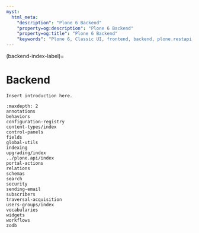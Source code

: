 ```yaml
---
myst:
  html_meta:
    "description": "Plone 6 Backend"
    "property=og:description": "Plone 6 Backend"
    "property=og:title": "Plone 6 Backend"
    "keywords": "Plone 6, Classic UI, frontend, backend, plone.restapi, plone.api"
---
```


(backend-index-label)=

# Backend

```{todo}
Insert introduction here.
```

```{toctree}
:maxdepth: 2
annotations
behaviors
configuration-registry
content-types/index
control-panels
fields
global-utils
indexing
upgrading/index
../plone.api/index
portal-actions
relations
schemas
search
security
sending-email
subscribers
traversal-acquisition
users-groups/index
vocabularies
widgets
workflows
zodb
```
